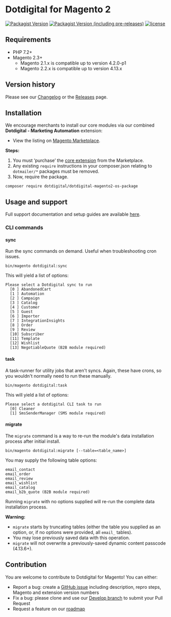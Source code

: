 # Dotdigital for Magento 2
[![Packagist Version](https://img.shields.io/packagist/v/dotdigital/dotdigital-magento2-extension?color=green&label=stable)](https://github.com/dotmailer/dotmailer-magento2-extension/releases)
[![Packagist Version (including pre-releases)](https://img.shields.io/packagist/v/dotdigital/dotdigital-magento2-extension?color=blue&include_prereleases&label=feature)](https://github.com/dotmailer/dotmailer-magento2-extension/releases)
[![license](https://img.shields.io/github/license/mashape/apistatus.svg)](LICENSE.md)

## Requirements
- PHP 7.2+
- Magento 2.3+ 
    - Magento 2.1.x is compatible up to version 4.2.0-p1
    - Magento 2.2.x is compatible up to version 4.13.x

## Version history
Please see our [Changelog](CHANGELOG.md) or the [Releases](https://github.com/dotmailer/dotmailer-magento2-extension/releases) page.

## Installation
We encourage merchants to install our core modules via our combined **Dotdigital - Marketing Automation** extension:
- View the listing on [Magento Marketplace](https://marketplace.magento.com/dotdigital-dotdigital-magento2-os-package.html).

**Steps:**
1. You must ‘purchase’ the [core extension](https://marketplace.magento.com/dotdigital-dotdigital-magento2-os-package.html) from the Marketplace.
2. Any existing `require` instructions in your composer.json relating to `dotmailer/*` packages must be removed.
3. Now, require the package.
```
composer require dotdigital/dotdigital-magento2-os-package
```

## Usage and support
Full support documentation and setup guides are available [here](https://support.dotdigital.com/hc/en-gb/sections/360000722900-Engagement-Cloud-for-Magento-2).

### CLI commands
#### sync
Run the sync commands on demand. Useful when troubleshooting cron issues.
```
bin/magento dotdigital:sync
```
This will yield a list of options:
```
Please select a Dotdigital sync to run
  [0 ] AbandonedCart
  [1 ] Automation
  [2 ] Campaign
  [3 ] Catalog
  [4 ] Customer
  [5 ] Guest
  [6 ] Importer
  [7 ] IntegrationInsights
  [8 ] Order
  [9 ] Review
  [10] Subscriber
  [11] Template
  [12] Wishlist
  [13] NegotiableQuote (B2B module required)
```

#### task
A task-runner for utility jobs that aren't syncs. Again, these have crons, so you wouldn't normally need to run these manually.
```
bin/magento dotdigital:task
```
This will yield a list of options:
```
Please select a dotdigital CLI task to run
  [0] Cleaner
  [1] SmsSenderManager (SMS module required)
```

#### migrate
The `migrate` command is a way to re-run the module's data installation process after initial install. 
```
bin/magento dotdigital:migrate [--table=<table_name>]
```
You may supply the following table options: 
```
email_contact
email_order
email_review
email_wishlist
email_catalog
email_b2b_quote (B2B module required)
```
Running `migrate` with no options supplied will re-run the complete data installation process. 

**Warning:** 
- `migrate` starts by truncating tables (either the table you supplied as an option, or, if no options were provided, all `email_` tables).
- You may lose previously saved data with this operation.
- `migrate` will not overwrite a previously-saved dynamic content passcode (4.13.6+). 

## Contribution
You are welcome to contribute to Dotdigital for Magento! You can either:
- Report a bug: create a [GitHub issue](https://github.com/dotmailer/dotmailer-magento2-extension/issues/new) including description, repro steps, Magento and extension version numbers
- Fix a bug: please clone and use our [Develop branch](https://github.com/dotmailer/dotmailer-magento2-extension/tree/develop) to submit your Pull Request
- Request a feature on our [roadmap](https://roadmap.dotdigital.com)
